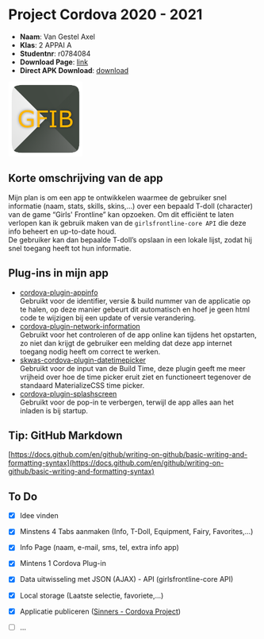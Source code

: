 # Project Cordova 2020 - 2021

- **Naam**: Van Gestel Axel
- **Klas**: 2 APPAI A
- **Studentnr**: r0784084
- **Download Page**: [link](https://vangestelaxel.sinners.be/2APPAI1/cordova/cordova_project/#download)  
- **Direct APK Download**: [download](https://vangestelaxel.sinners.be/2APPAI1/cordova/cordova_project/resources/app-debug.apk)  

<img src="resources/icon.png" width="150" height="150">

## Korte omschrijving van de app

Mijn plan is om een app te ontwikkelen waarmee de gebruiker snel informatie (naam, stats, skills, skins,...) over een bepaald T-doll (character) van de game “Girls' Frontline” kan opzoeken. Om dit efficiënt te laten verlopen kan ik gebruik maken van de `girlsfrontline-core API` die deze info beheert en up-to-date houd. <br />
De gebruiker kan dan bepaalde T-doll’s opslaan in een lokale lijst, zodat hij snel toegang heeft tot hun informatie.


## Plug-ins in mijn app

- [cordova-plugin-appinfo](https://www.npmjs.com/package/cordova-plugin-appinfo)  
Gebruikt voor de identifier, versie & build nummer van de applicatie op te halen, op deze manier gebeurt dit automatisch en hoef je geen html code te wijzigen bij een update of versie verandering.
- [cordova-plugin-network-information](https://www.npmjs.com/package/@osvlabs/cordova-plugin-network-information)  
Gebruikt voor het controleren of de app online kan tijdens het opstarten, zo niet dan krijgt de gebruiker een melding dat deze app internet toegang nodig heeft om correct te werken.
- [skwas-cordova-plugin-datetimepicker](https://www.npmjs.com/package/skwas-cordova-plugin-datetimepicker)  
Gebruikt voor de input van de Build Time, deze plugin geeft me meer vrijheid over hoe de time picker eruit ziet en functioneert tegenover de standaard MaterializeCSS time picker.
- [cordova-plugin-splashscreen](https://www.npmjs.com/package/cordova-plugin-splashscreen)  
Gebruikt voor de pop-in te verbergen, terwijl de app alles aan het inladen is bij startup.


## Tip: GitHub Markdown
[https://docs.github.com/en/github/writing-on-github/basic-writing-and-formatting-syntax](https://docs.github.com/en/github/writing-on-github/basic-writing-and-formatting-syntax)

## To Do
- [x] Idee vinden
- [x] Minstens 4 Tabs aanmaken (Info, T-Doll, Equipment, Fairy, Favorites,...)
- [x] Info Page (naam, e-mail, sms, tel, extra info app)
- [x] Mintens 1 Cordova Plug-in
- [x] Data uitwisseling met JSON (AJAX) - API (girlsfrontline-core API)
- [x] Local storage (Laatste selectie, favoriete,...)
- [x] Applicatie publiceren ([Sinners - Cordova Project](https://vangestelaxel.sinners.be/2APPAI1/cordova/cordova_project/))
- [ ] ...

